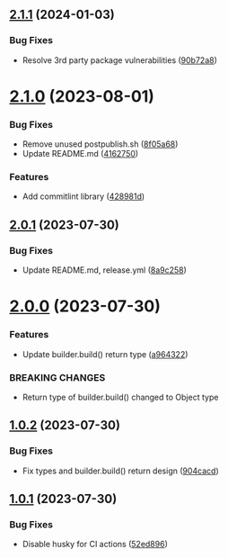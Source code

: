 ## [2.1.1](https://github.com/SylvanasCry/schema-registry-ajv/compare/v2.1.0...v2.1.1) (2024-01-03)


### Bug Fixes

* Resolve 3rd party package vulnerabilities ([90b72a8](https://github.com/SylvanasCry/schema-registry-ajv/commit/90b72a8d69297612f8ab4cbe19b79336a91fc6a2))

# [2.1.0](https://github.com/SylvanasCry/schema-registry-ajv/compare/v2.0.1...v2.1.0) (2023-08-01)


### Bug Fixes

* Remove unused postpublish.sh ([8f05a68](https://github.com/SylvanasCry/schema-registry-ajv/commit/8f05a68498903dd0361418abd2e24c36affd70b2))
* Update README.md ([4162750](https://github.com/SylvanasCry/schema-registry-ajv/commit/4162750e47610d6e6bbd31083a9b863a95ee2135))


### Features

* Add commitlint library ([428981d](https://github.com/SylvanasCry/schema-registry-ajv/commit/428981d17813119b59db036d42d5aeec315840ae))

## [2.0.1](https://github.com/SylvanasCry/schema-registry-ajv/compare/v2.0.0...v2.0.1) (2023-07-30)


### Bug Fixes

* Update README.md, release.yml ([8a9c258](https://github.com/SylvanasCry/schema-registry-ajv/commit/8a9c25846820a9e46ff5ba29503dec9f54774268))

# [2.0.0](https://github.com/SylvanasCry/schema-registry-ajv/compare/v1.0.2...v2.0.0) (2023-07-30)


### Features

* Update builder.build() return type ([a964322](https://github.com/SylvanasCry/schema-registry-ajv/commit/a964322c5a7c18acabd4ba1fd2e1169087f8632a))


### BREAKING CHANGES

* Return type of builder.build() changed to Object type

## [1.0.2](https://github.com/SylvanasCry/schema-registry-ajv/compare/v1.0.1...v1.0.2) (2023-07-30)


### Bug Fixes

* Fix types and builder.build() return design ([904cacd](https://github.com/SylvanasCry/schema-registry-ajv/commit/904cacd9275b4e2751066ec61b28de77493e3341))

## [1.0.1](https://github.com/SylvanasCry/schema-registry-ajv/compare/v1.0.0...v1.0.1) (2023-07-30)


### Bug Fixes

* Disable husky for CI actions ([52ed896](https://github.com/SylvanasCry/schema-registry-ajv/commit/52ed8968ef12fa3296f09e710860d0c2b578320e))
